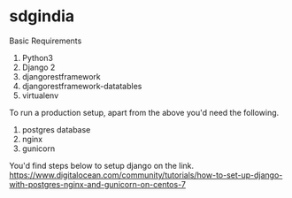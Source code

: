 # sdgindia

Basic Requirements
1. Python3
2. Django 2
3. djangorestframework
4. djangorestframework-datatables
5. virtualenv

To run a production setup, apart from the above you'd need the following.
1. postgres database
2. nginx 
3. gunicorn

You'd find steps below to setup django on the link.
https://www.digitalocean.com/community/tutorials/how-to-set-up-django-with-postgres-nginx-and-gunicorn-on-centos-7




